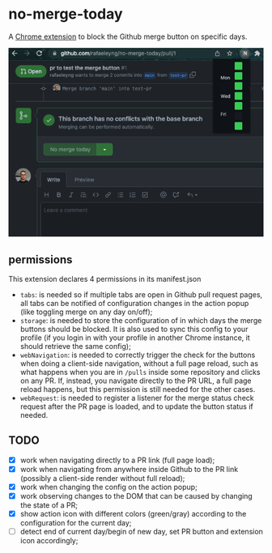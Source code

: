 # no-merge-today

A [Chrome extension](https://chrome.google.com/webstore/detail/no-merge-today/iikbekjkpkkbfbaalmdaidjaenjjmlpd) to block the Github merge button on specific days.

![screenshot](screenshot.png)

## permissions

This extension declares 4 permissions in its manifest.json
- `tabs`: is needed so if multiple tabs are open in Github pull request pages, all tabs can be notified of configuration changes in the action popup (like toggling merge on any day on/off);
- `storage`: is needed to store the configuration of in which days the merge buttons should be blocked. It is also used to sync this config to your profile (if you login in with your profile in another Chrome instance, it should retrieve the same config);
- `webNavigation`: is needed to correctly trigger the check for the buttons when doing a client-side navigation, without a full page reload, such as what happens when you are in `/pulls` inside some repository and clicks on any PR. If, instead, you navigate directly to the PR URL, a full page reload happens, but this permission is still needed for the other cases.
- `webRequest`: is needed to register a listener for the merge status check request after the PR page is loaded, and to update the button status if needed.

## TODO

- [X] work when navigating directly to a PR link (full page load);
- [X] work when navigating from anywhere inside Github to the PR link (possibly a client-side render without full reload);
- [X] work when changing the config on the action popup;
- [X] work observing changes to the DOM that can be caused by changing the state of a PR;
- [X] show action icon with different colors (green/gray) according to the configuration for the current day;
- [ ] detect end of current day/begin of new day, set PR button and extension icon accordingly;
